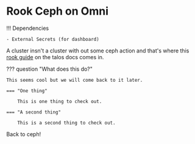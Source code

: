 # Rook Ceph on Omni

!!! Dependencies 

    - External Secrets (for dashboard)

A cluster insn't a cluster with out some ceph action and that's where this [rook guide](https://www.talos.dev/v1.8/kubernetes-guides/configuration/ceph-with-rook/) on the talos docs comes in. 

??? question "What does this do?"

    This seems cool but we will come back to it later.

    === "One thing"

        This is one thing to check out.

    === "A second thing"

        This is a second thing to check out.

Back to ceph! 